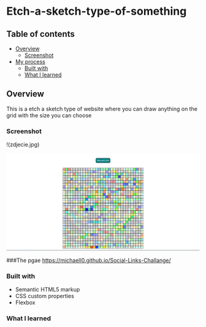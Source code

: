 # Etch-a-sketch-type-of-something

 

## Table of contents

- [Overview](#overview)
  - [Screenshot](#screenshot)
- [My process](#my-process)
  - [Built with](#built-with)
  - [What I learned](#what-i-learned)


## Overview
This is a etch a sketch type of website where you can draw anything on the grid with the size you can choose

### Screenshot
!(zdjecie.jpg)

![Design preview for the Social links profile coding challenge](zdjecie.jpg)

###The pgae
https://michaell0.github.io/Social-Links-Challange/

### Built with

- Semantic HTML5 markup
- CSS custom properties
- Flexbox

### What I learned


